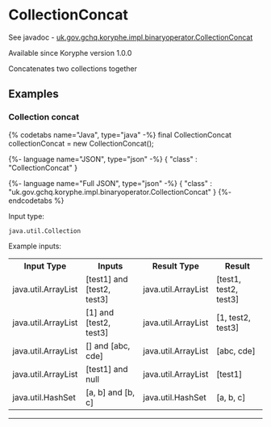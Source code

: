 # CollectionConcat
See javadoc - [uk.gov.gchq.koryphe.impl.binaryoperator.CollectionConcat](ref://../../javadoc/koryphe/uk/gov/gchq/koryphe/impl/binaryoperator/CollectionConcat.html)

Available since Koryphe version 1.0.0

Concatenates two collections together

## Examples

### Collection concat


{% codetabs name="Java", type="java" -%}
final CollectionConcat collectionConcat = new CollectionConcat();

{%- language name="JSON", type="json" -%}
{
  "class" : "CollectionConcat"
}

{%- language name="Full JSON", type="json" -%}
{
  "class" : "uk.gov.gchq.koryphe.impl.binaryoperator.CollectionConcat"
}
{%- endcodetabs %}

Input type:

```
java.util.Collection
```

Example inputs:
<table style="display: block;">
<tr><th>Input Type</th><th>Inputs</th><th>Result Type</th><th>Result</th></tr>
<tr><td>java.util.ArrayList</td><td>[test1] and [test2, test3]</td><td>java.util.ArrayList</td><td>[test1, test2, test3]</td></tr>
<tr><td>java.util.ArrayList</td><td>[1] and [test2, test3]</td><td>java.util.ArrayList</td><td>[1, test2, test3]</td></tr>
<tr><td>java.util.ArrayList</td><td>[] and [abc, cde]</td><td>java.util.ArrayList</td><td>[abc, cde]</td></tr>
<tr><td>java.util.ArrayList</td><td>[test1] and null</td><td>java.util.ArrayList</td><td>[test1]</td></tr>
<tr><td>java.util.HashSet</td><td>[a, b] and [b, c]</td><td>java.util.HashSet</td><td>[a, b, c]</td></tr>
</table>

-----------------------------------------------

